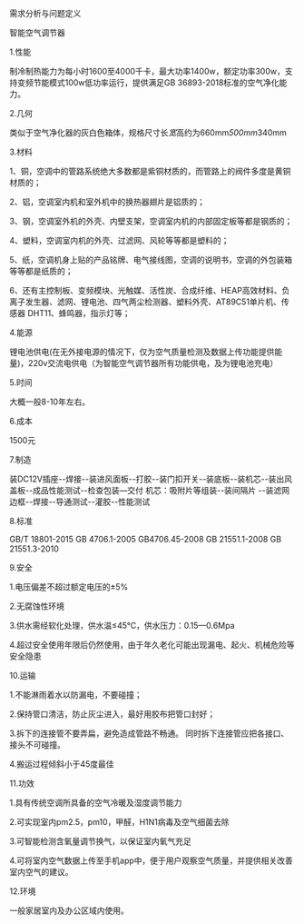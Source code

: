 需求分析与问题定义

智能空气调节器

1.性能

制冷制热能力为每小时1600至4000千卡，最大功率1400w，额定功率300w，支持变频节能模式100w低功率运行，提供满足GB 36893-2018标准的空气净化能力。

2.几何

类似于空气净化器的灰白色箱体，规格尺寸长*宽*高约为660mm*500mm*340mm

3.材料

1、铜，空调中的管路系统绝大多数都是紫铜材质的，而管路上的阀件多度是黄铜材质的；

2、铝，空调室内机和室外机中的换热器翅片是铝质的；

3、钢，空调室外机的外壳、内壁支架，空调室内机的内部固定板等都是钢质的；

4、塑料，空调室内机的外壳、过滤网、风轮等等都是塑料的；

5、纸，空调机身上贴的产品铭牌、电气接线图，空调的说明书，空调的外包装箱等等都是纸质的；

6、还有主控制板、变频模块、光触媒、活性炭、合成纤维、HEAP高效材料、负离子发生器、滤网、锂电池、四气两尘检测器、塑料外壳、AT89C51单片机、传感器 DHT11、蜂鸣器，指示灯等；

4.能源

锂电池供电(在无外接电源的情况下，仅为空气质量检测及数据上传功能提供能量)，220v交流电供电（为智能空气调节器所有功能供电，及为锂电池充电）

5.时间

大概一般8-10年左右。

6.成本

1500元

7.制造

装DC12V插座--焊接--装进风面板--打胶--装门扣开关--装底板--装机芯--装出风盖板--成品性能测试--检查包装—交付
机芯：吸附片等组装--装间隔片 --装滤网边框--焊接--导通测试--灌胶--性能测试

8.标准

GB/T 18801-2015
GB 4706.1-2005
GB4706.45-2008
GB 21551.1-2008 
GB 21551.3-2010

9.安全

1.电压偏差不超过额定电压的±5%

2.无腐蚀性环境

3.供水需经软化处理，供水温≤45℃，供水压力：0.15—0.6Mpa

4.超过安全使用年限后仍然使用，由于年久老化可能出现漏电、起火、机械危险等安全隐患

10.运输

1.不能淋雨着水以防漏电，不要碰撞；

2.保持管口清洁，防止灰尘进入，最好用胶布把管口封好；

3.拆下的连接管不要弄扁，避免造成管路不畅通。 同时拆下连接管应把各接口、接头不可碰撞。

4.搬运过程倾斜小于45度最佳

11.功效

1.具有传统空调所具备的空气冷暖及湿度调节能力

2.可实现室内pm2.5，pm10，甲醛，H1N1病毒及空气细菌去除

3.可智能检测含氧量调节换气，以保证室内氧气充足

4.可将室内空气数据上传至手机app中，便于用户观察空气质量，并提供相关改善室内空气的建议。

12.环境

一般家居室内及办公区域内使用。

